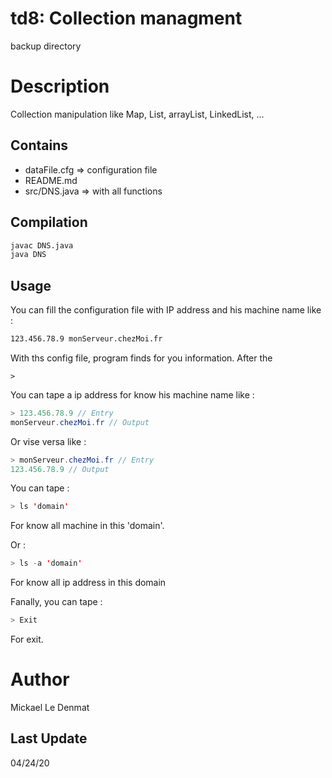 # td8: Collection managment
backup directory

# Description
Collection manipulation like Map, List, arrayList, LinkedList, ...

## Contains
 - dataFile.cfg => configuration file
 - README.md
 - src/DNS.java => with all functions

## Compilation
```Bash
javac DNS.java
java DNS
```

## Usage
You can fill the configuration file with IP address and his machine name like :
```Bash
123.456.78.9 monServeur.chezMoi.fr
```
With ths config file, program finds for you information.
After the
```Jave
>
```
You can tape a ip address for know his machine name like :
```Java
> 123.456.78.9 // Entry
monServeur.chezMoi.fr // Output
```

Or vise versa like :
```Java
> monServeur.chezMoi.fr // Entry
123.456.78.9 // Output
```

You can tape :
```Java
> ls 'domain'
```
For know all machine in this 'domain'.

Or : 
```Java
> ls -a 'domain'
```
For know all ip address in this domain

Fanally, you can tape :
```Java
> Exit
```
For exit.

# Author
Mickael Le Denmat

## Last Update
04/24/20
